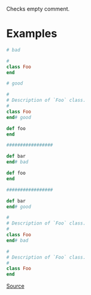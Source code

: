 
Checks empty comment.

# Examples

```ruby
# bad

#
class Foo
end

# good

#
# Description of `Foo` class.
#
class Foo
end# good

def foo
end

#################

def bar
end# bad

def foo
end

#################

def bar
end# good

#
# Description of `Foo` class.
#
class Foo
end# bad

#
# Description of `Foo` class.
#
class Foo
end
```

[Source](http://www.rubydoc.info/gems/rubocop/RuboCop/Cop/Layout/EmptyComment)
